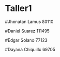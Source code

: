 # Taller1

#Jhonatan Lamus 80110

#Daniel Suarez 111495

#Edgar Solano 77123

#Dayana Chiquillo 69705
